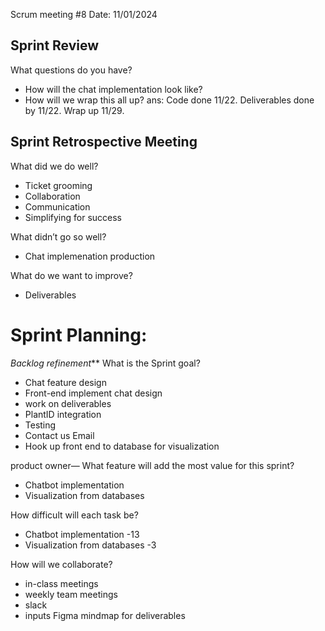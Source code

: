 Scrum meeting #8
Date: 11/01/2024

## Sprint Review
What questions do you have? 
- How will the chat implementation look like?
- How will we wrap this all up?
        ans: Code done 11/22. Deliverables done by 11/22. Wrap up 11/29. 


## Sprint Retrospective Meeting
What did we do well?
- Ticket grooming 
- Collaboration
- Communication
- Simplifying for success

What didn’t go so well?	
- Chat implemenation production

What do we want to improve?
- Deliverables

# Sprint Planning:

_Backlog refinement_**
What is the Sprint goal?
- Chat feature design
- Front-end implement chat design
- work on deliverables
- PlantID integration
- Testing
- Contact us Email 
- Hook up front end to database for visualization

product owner— What feature will add the most value for this sprint?
- Chatbot implementation
- Visualization from databases

How difficult will each task be? 
- Chatbot implementation -13
- Visualization from databases -3

How will we collaborate? 
- in-class meetings
- weekly team meetings
- slack
- inputs Figma mindmap for deliverables
